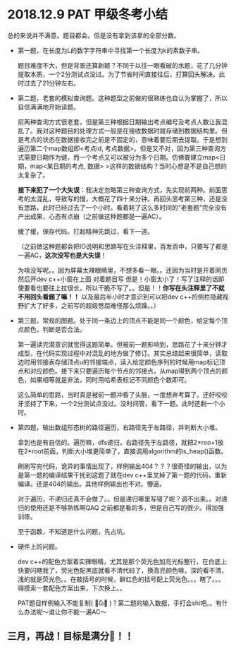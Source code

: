 # 2018.12.9 PAT 甲级冬考小结

总的来说并不满意。题目都会。但是没有拿到该拿的全部分数。

* 第一题，在长度为L的数字字符串中寻找第一个长度为k的素数子串。

  题目难度不大，但是背景还算新颖？不同于以往一眼看破的水题，花了几分钟提取本质，一个2分测试点没过。为了节省时间直接往后，打算回头解决。此时过去了21分钟左右。

* 第二题，老套的模拟查询题。这种题型之前做的很熟练也自认为掌握了，所以自信满满地开始读题。

  前两种查询方式很老套，但是第三种根据日期输出考点编号及考点人数让我混乱了。我对这种题目的处理方式一般是在接收数据时就存储到数据结构里。但是考点的状态在数据接收完之前是不固定的，意味着要后期去提取。于是想到遍历第二个map数组即<考点id, 考点数据>。但是又不对，因为第三种查询方式需要日期作为键，而一个考点又可以被分为多个日期。仿佛要建立map<日期，map<某日期的考点, 数据> >这样的数据结构？当时心想是不是自己想的太复杂了。

  **接下来犯了一个大失误**：我决定忽略第三种查询方式，先实现前两种。前面思考的太混乱，导致写的慢，大概花了四十来分钟。再回头思考第三种，还是没有思路，此时已经过去了一个小时。看着耗了这么多时间的“老套题”完全没有产出成果，心态有点崩（之前做这种题都是一遍AC）。

  缓了缓，保存代码。打起精神先跳过，看下一道。

  （之前做这种题都会把IO说明和思路写在头注释里，百发百中，只要写了都是一遍AC，**这次没写也是大失误**！

  为啥没写呢。。因为屏幕太辣眼睛里，不想多看一眼。。还因为当时是开着网页 然后开dev c++小窗在上面 对着题目写 但是！小窗太小了！写了注释的话即使要看也要往上拉很长，所以干脆不写了。。但是！！**你写在头注释里了不就不用回头看题了嘛！！** 以及最后半小时才意识到可以把dev c++的侧栏隐藏视野扩大了好多，之前写的超级憋屈难怪那么烦躁。。）

* 第三题，常规的图题。处于同一条边上的顶点不能是同一个颜色，给定每个顶点颜色，判断是否合法。

  第一遍读完潜意识就觉得这题简单。但被前一题影响到，思路花了十来分钟才成型，在代码实现过程中对混乱的地方做了修订。其实总结起来很简单，读取边时用邻接表存储顶点u的邻接端点，读入给定颜色序列的时候用map标记顶点和对应颜色。接下来只要遍历每个节点的邻接点，从map得到两个顶点的颜色，如果相等就是非法，同时用哈希表标记不同颜色个数即可。

  这么简单的思路，当时真是被前一题冲昏了头脑，一度想弃考算了。还好咬咬牙坚持了下来，一个2分测试点没过。没时间管，看下一题。此时还剩一个小时。

* 第四题，输出数组形态树的路径遍历，右路径先于左路径，并判断大小堆。

  拿到也是有自信的。遍历嘛，dfs递归，右路径先于左路径，就把2\*roo+1放在2*root前面，判断大小堆更简单了，直接调用algorithm的is_heap()函数。

  刷刷写完代码，诡异的事情出现了，样例输出404？？？很奇怪的输出，以为是第一题的编译结果干扰到这题了就在dev c++里叉掉了第一题的代码，重新编译。还是404的输出。其他样例输出也不对。懵逼。

  对于遍历，不递归还真不会做了。。但是递归哪里写错了呢？调不出来。。对递归的使用还是不够熟练啊QAQ 之前都是看的多，但是自己写的很少。得加强训练。

  至于函数，不知道是什么问题，先占坑。

* 硬件上的问题。

  dev c++的配色方案着实辣眼睛，尤其是那个荧光色加亮光标整行，在白底上快要闪瞎我了，荧光色配黑底就看不清代码了，换高亮颜色嘛，深的看不清，浅的就是荧光色。。在敲括号的时候，鲜红色的括号配上荧光色。。。瞎了。。。得摸索一套配色方案出来，下次换上。。

  PAT题目样例输入不能复制( ･᷄ὢ･᷅ )？第二题的输入数据，手打会shi吧。。有什么办法呢～谁让你不能一遍AC～



## 三月，再战！目标是满分💯！！


